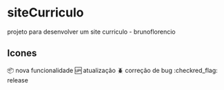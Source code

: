 # siteCurriculo
projeto para desenvolver um site curriculo - brunoflorencio

## Icones

:package: nova funcionalidade
:up: atualização
:beetle: correção de bug
:checkred_flag: release
